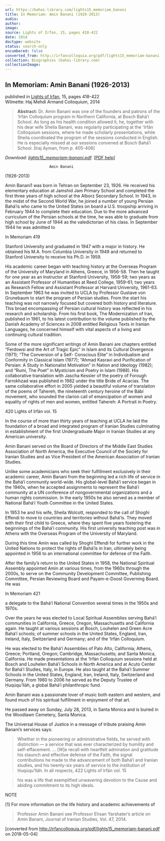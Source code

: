 ```yaml
---
url: https://bahai-library.com/lights15_memoriam_banani
title: In Memoriam: Amin Banani (1926-2013)
audio: 
author: 
image: 
source: Lights of Irfan, 15, pages 418-422
date: 2014
doctype: website
status: search-only
encumbered: false
converted_from: http://irfancolloquia.org/pdf/lights15_memoriam-banani.pdf
collection: Biographies (bahai-library.com)
collectionImage: 
---
```



## In Memoriam: Amin Banani (1926-2013)

published in [Lights of Irfan](http://bahai-library.com/lights_irfan_15), 15, pages 418-422  
Wilmette: Haj Mehdi Armand Colloquium, 2014


> **Abstract:** Dr. Amin Banani was one of the founders and patrons of the ‘Irfán Colloquium program in Northern California, at Bosch Bahá’í School. As long as his health condition allowed it, he, together with his dear wife Sheila Banani, was regularly participating at the 'Irfán Colloquium sessions, where he made scholarly presentations, while Sheila coordinated the program of the sessions conducted in English. He is especially missed at our sessions convened at Bosch Bahá’í School. \[Iraj Ayman, from p. 405-406\]

_Download: [lights15_memoriam-banani.pdf](http://irfancolloquia.org/pdf/lights15_memoriam-banani.pdf)._ \[[PDF help](https://bahai-library.com/pdf/)\]


                        Amin Banani

(1926-2013)

Amin Banani1 was born in Tehran on September 23, 1926. He
received his elementary education at Jamshid Jam Primary
School and completed the first three years of high school at the
Alborz Secondary School. In 1943, in the midst of the Second
World War, he joined a number of young Persian Bahá’ís who
came to the United States on board a U.S. troopship arriving in
February 1944 to complete their education. Due to the more
advanced curriculum of the Persian schools at the time, he was
able to graduate from high school by June of 1944 as the
valedictorian of his class. In September 1944 he was admitted to

In Memoriam                                                 419

Stanford University and graduated in 1947 with a major in
history. He obtained his M.A. from Columbia University in
1949 and returned to Stanford University to receive his Ph.D. in
1959\.

His academic career began with teaching history at the
Overseas Program of the University of Maryland in Athens,
Greece, in 1956-58. Then he taught for one year as an Instructor
at Stanford University, 1958-59; two years as an Assistant
Professor of Humanities at Reed College, 1959-61; two years as
Research Fellow and Assistant Professor at Harvard University,
1961-63. In September 1963 he was invited to UCLA by
Professor Gustave von Grunebaum to start the program of
Persian studies. From the start his teaching was not narrowly
focused but covered both history and literature. This broad
encompassing of Persian cultural history was reflected in his
research and scholarship. From his first book, The
Modernization of Iran, published in 1961, to his latest
contribution to the volume published by the Danish Academy
of Sciences in 2008 entitled Religious Texts in Iranian
Languages, he concerned himself with vital aspects of a living
and continuing cultural tradition.

Some of the more significant writings of Amin Banani are
chapters entitled “Ferdowsi and the Art of Tragic Epic” in Islam
and its Cultural Divergence (1971); “The Conversion of a Self-
Conscious Elite” in Individualism and Conformity in Classical
Islam (1977); “Ahmad Kasravi and Purification of Persian: A
Study in Nationalist Motivation” in Nation and Ideology (1982);
and “Rumi, The Poet” in Mysticism and Poetry in Islam (1988).
His collaborative translation with Jascha Kessler of the poetry
of Forough Farrokhzad was published in 1982 under the title
Bride of Acacias. The same collaborative effort in 2005 yielded
a beautiful volume of translation of the poems of Tahereh, the
nineteenth century heroine of the Bábí movement, who sounded
the clarion call of emancipation of women and equality of
rights of men and women, entitled Tahereh: A Portrait in
Poetry.

420                                           Lights of Irfán vol. 15

In the course of more than thirty years of teaching at UCLA
he laid the foundation of a broad and integrated program of
Iranian Studies culminating in establishment of the first
Undergraduate Major in Iranian Studies at any American
university.

Amin Banani served on the Board of Directors of the Middle
East Studies Association of North America, the Executive
Council of the Society for Iranian Studies and as Vice President
of the American Association of Iranian Studies.

Unlike some academicians who seek their fulfillment
exclusively in their academic career, Amin Banani from the
beginning led a rich life of service in the Bahá’í community
world-wide. His global-level Bahá’í service began in the 1940s,
when he accepted assignments to represent the Bahá’í
community at a UN conference of nongovernmental
organizations and a human rights commission. In the early
1950s he also served as a member of National Bahá’í Youth
Committee in the United States.

In 1953 he and his wife, Sheila Wolcott, responded to the call
of Shoghi Effendi to move to countries and territories without
Bahá’ís. They moved with their first child to Greece, where they
spent five years fostering the beginnings of the Bahá’í
community. His first university teaching post was in Athens
with the Overseas Program of the University of Maryland.

During this time Amin was called by Shoghi Effendi for
further work in the United Nations to protect the rights of
Bahá’ís in Iran, ultimately being appointed in 1956 to an
international committee for defense of the Faith.

After the family’s return to the United States in 1958, the
National Spiritual Assembly appointed Amin at various times,
from the 1960s through the 2000s, to serve on the Community
Development Committee, Publishing Committee, Persian
Reviewing Board and Payam-e-Doost Governing Board. He was

In Memoriam                                                      421

a delegate to the Bahá’í National Convention several times in
the 1950s and 1970s.

Over the years he was elected to Local Spiritual Assemblies
serving Bahá’í communities in California, Greece, Oregon,
Massachusetts and California again. He taught at various
sessions at Bosch, Louhelen and Green Acre Bahá’í schools; of
summer schools in the United States, England, Iran, Ireland,
Italy, Switzerland and Germany; and of the ‘Irfán Colloquium.

He was elected to the Bahá’í Assemblies of Palo Alto,
California; Athens, Greece; Portland, Oregon; Cambridge,
Massachusetts; and Santa Monica, California. He made
presentations at the ‘Irfán Colloquium sessions held at Bosch
and Louhelen Bahá’í Schools in North America and at Acuto
Center for Bahá’í Studies, Italy, in Europe. He also taught at
the Bahá’í Summer Schools in the United States, England, Iran,
Ireland, Italy, Switzerland and Germany. From 1980 to 2006 he
served as the Deputy Trustee of Ḥuqúqu’lláh, a global Bahá’í
philanthropic fund.

Amin Banani was a passionate lover of music both eastern
and western, and found much of his spiritual fulfillment in
enjoyment of that art.

He passed away on Sunday, July 28, 2013, in Santa Monica
and is buried in the Woodlawn Cemetery, Santa Monica.

The Universal House of Justice in a message of tribute
praising Amin Banani’s services says:

> Whether in the pioneering or administrative fields, he
> served with distinction — a service that was ever
> characterized by humility and self-effacement. … [W]e
> recall with heartfelt admiration and gratitude his staunch
> and effective defense of the Faith, the signal
> contributions he made to the advancement of both
> Bahá’í and Iranian studies, and his twenty-six years of
> service to the institution of Ḥuqúqu’lláh. In all respects,
422                                                    Lights of Irfán vol. 15

> his was a life that exemplified unwavering devotion to
> the Cause and abiding commitment to its high ideals.

NOTE

\[1\] For more information on the life history and academic achievements of

> Professor Amin Banani see Professor Ehsan Yarshater’s article on Amin
> Banani, Journal of Iranian Studies, Vol. 47, 2014.


[converted from http://irfancolloquia.org/pdf/lights15_memoriam-banani.pdf on 2018-05-04]


